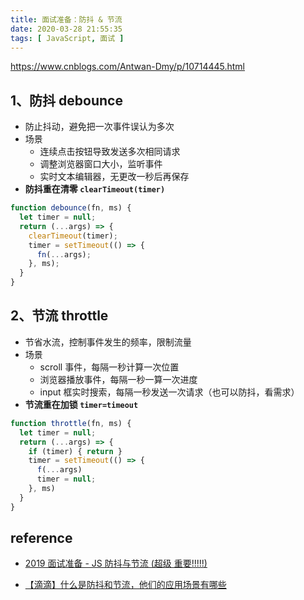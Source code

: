 ```yaml
---
title: 面试准备：防抖 & 节流
date: 2020-03-28 21:55:35
tags: [ JavaScript, 面试 ]
---
```


https://www.cnblogs.com/Antwan-Dmy/p/10714445.html

## 1、防抖 debounce

* 防止抖动，避免把一次事件误认为多次
* 场景
	* 连续点击按钮导致发送多次相同请求
	* 调整浏览器窗口大小，监听事件
	* 实时文本编辑器，无更改一秒后再保存
* **防抖重在清零 `clearTimeout(timer)`**

```js
function debounce(fn, ms) {
  let timer = null;
  return (...args) => {
    clearTimeout(timer);
    timer = setTimeout(() => {
      fn(...args);
    }, ms);
  }
}
```

## 2、节流 throttle

* 节省水流，控制事件发生的频率，限制流量
* 场景
	* scroll 事件，每隔一秒计算一次位置
	* 浏览器播放事件，每隔一秒一算一次进度
	* input 框实时搜索，每隔一秒发送一次请求（也可以防抖，看需求）
* **节流重在加锁 `timer=timeout`**

```js
function throttle(fn, ms) {
  let timer = null;
  return (...args) => {
    if (timer) { return }
    timer = setTimeout(() => {
      f(...args)
      timer = null;
    }, ms)
  }
}
```



## reference

* [2019 面试准备 - JS 防抖与节流 (超级 重要!!!!!)](https://www.cnblogs.com/Antwan-Dmy/p/10714445.html)

* [【滴滴】什么是防抖和节流，他们的应用场景有哪些](https://mp.weixin.qq.com/s/ckDxGqXn5rhus_JnwjtQFA)

